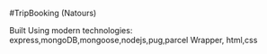#TripBooking (Natours)

Built Using modern technologies: express,mongoDB,mongoose,nodejs,pug,parcel Wrapper, html,css